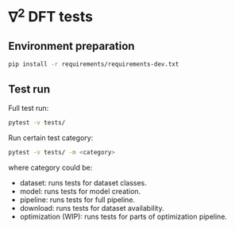 # $\nabla^2$ DFT tests

## Environment preparation

```bash
pip install -r requirements/requirements-dev.txt
```

## Test run

Full test run:
```bash
pytest -v tests/
```

Run certain test category:
```bash
pytest -v tests/ -m <category>
```
where category could be:
- dataset: runs tests for dataset classes.
- model: runs tests for model creation.
- pipeline: runs tests for full pipeline.
- download: runs tests for dataset availability.
- optimization (WIP): runs tests for parts of optimization pipeline.
